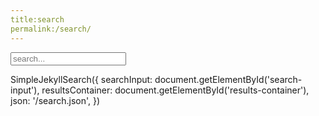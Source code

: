 ```yaml
---
title:search
permalink:/search/
---
```

<!-- Html Elements for Search -->
<div id="search-container">
<input type="text" id="search-input" placeholder="search...">
<ul id="results-container"></ul>
</div>

<!-- Script pointing to jekyll-search.js -->
<script src="{{ site.baseurl }}/search.js" type="text/javascript"></script>

SimpleJekyllSearch({
  searchInput: document.getElementById('search-input'),
  resultsContainer: document.getElementById('results-container'),
  json: '/search.json',
})
